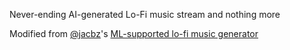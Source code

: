 Never-ending AI-generated Lo-Fi music stream and nothing more

Modified from [@jacbz](https://github.com/jacbz)'s [ML-supported lo-fi music generator](https://github.com/jacbz/Lofi)
